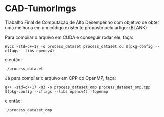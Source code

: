 # CAD-TumorImgs
Trabalho Final de Computação de Alto Desempenho com objetivo de obter uma melhoria em um código existente proposto pelo artigo: (BLANK)


Para compilar o arquivo em CUDA e conseguir rodar ele, faça:
```
nvcc -std=c++17 -o process_dataset process_dataset.cu $(pkg-config --cflags --libs opencv4)
```

e então:
```
./process_dataset
```

Já para compilar o arquivo em CPP do OpenMP, faça:
```
g++ -std=c++17 -O3 -o process_dataset_omp process_dataset_omp.cpp $(pkg-config --cflags --libs opencv4) -fopenmp
```

e então:
```
./process_dataset_omp
```